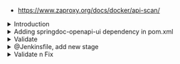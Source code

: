 - https://www.zaproxy.org/docs/docker/api-scan/



<details>
<summary>Introduction</summary>
<br>

  
  ![image](https://user-images.githubusercontent.com/75510135/155338584-5055b8a5-1d18-4bc2-ba7a-7c0fb478bbec.png)

  ![image](https://user-images.githubusercontent.com/75510135/155339143-cde7ddf4-e2d9-476f-aac9-f0954b437981.png)

  ![image](https://user-images.githubusercontent.com/75510135/155339609-3329575d-8380-4ad3-9acc-7a39969f30ac.png)

  ![image](https://user-images.githubusercontent.com/75510135/155340076-d6dc4418-0483-4b7e-8bb6-4bb891b8776d.png)

</details>


<details>
<summary>Adding springdoc-openapi-ui dependency in pom.xml</summary>
<br>

```
 <dependency>
     <groupId>org.springdoc</groupId>
   <artifactId>springdoc-openapi-ui</artifactId>
   <version>1.2.30</version>
</dependency>
```
  
 - run below command @ project root directory
  
```
mvn clean package
cd  target
java -jar xxxxx.jar
```
  
</details>


<details>
<summary>Validate</summary>
<br>

  - http://localhost:8080/v3/api-docs
  - http://localhost:8080/swagger-ui.html
  - Jason formatter - jasonviewer.stack.hu
  
</details>




<details>
<summary>@Jenkinsfile, add new stage</summary>
<br>

```
   stage('OWASP ZAP - DAST') {
      steps {
        withKubeConfig([credentialsId: 'kubeconfig']) {
          sh 'bash zap.sh'
        }
      }
    }
 ```
  
 - Create  zap.sh @ project root dir
  
```
 
#!/bin/bash

PORT=$(kubectl -n default get svc ${serviceName} -o json | jq .spec.ports[].nodePort)

# first run this
chmod 777 $(pwd)
echo $(id -u):$(id -g)
docker run -v $(pwd):/zap/wrk/:rw -t owasp/zap2docker-weekly zap-api-scan.py -t $applicationURL:$PORT/v3/api-docs -f openapi -r zap_report.html

exit_code=$?

# comment above cmd and uncomment below lines to run with CUSTOM RULES
# docker run -v $(pwd):/zap/wrk/:rw -t owasp/zap2docker-weekly zap-api-scan.py -t $applicationURL:$PORT/v3/api-docs -f openapi -c zap-rules -w report.md -J json_report.json -r zap_report.html

# HTML Report
 sudo mkdir -p owasp-zap-report
 sudo mv zap_report.html owasp-zap-report


echo "Exit Code : $exit_code"

 if [[ ${exit_code} -ne 0 ]];  then
    echo "OWASP ZAP Report has either Low/Medium/High Risk. Please check the HTML Report"
    exit 1;
   else
    echo "OWASP ZAP did not report any Risk"
 fi;
```
  
 - publish the report

 ```
  publishHTML([allowMissing: false, alwaysLinkToLastBuild: true, keepAll: true, reportDir: 'owasp-zap-report', reportFiles: 'zap_report.html', reportName: 'OWASP ZAP HTML Report', reportTitles: 'OWASP ZAP HTML Report'])
 
 ```
  
  
</details>


<details>
<summary>Validate n Fix</summary>
<br>

 ![image](https://user-images.githubusercontent.com/75510135/155824932-01792447-7c66-4d75-bdf6-417a26670f12.png)

 ![image](https://user-images.githubusercontent.com/75510135/155824946-17b51694-63c6-4da2-9fde-ec9406b9cc24.png)

 ![image](https://user-images.githubusercontent.com/75510135/155824956-866466a8-354e-4c7c-a50f-d84525d85793.png)

  
  
</details>




